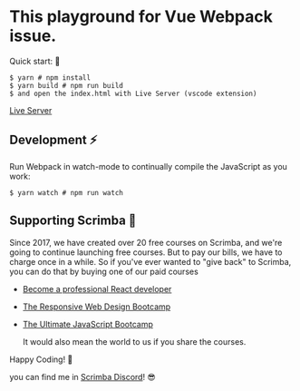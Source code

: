 # This playground for Vue Webpack issue.

Quick start: 👋

```
$ yarn # npm install
$ yarn build # npm run build
$ and open the index.html with Live Server (vscode extension) 
````
[Live Server](https://marketplace.visualstudio.com/items?itemName=ritwickdey.LiveServer)

## Development ⚡

Run Webpack in watch-mode to continually compile the JavaScript as you work:
```
$ yarn watch # npm run watch
```

## Supporting Scrimba 💖

Since 2017, we have created over 20 free courses on Scrimba, and we're going to
continue launching free courses. But to pay our bills, we have to charge once
in a while. So if you've ever wanted to "give back" to Scrimba, you can do that by buying
	one of our paid courses

- [Become a professional React developer](https://scrimba.com/course/greact)
- [The Responsive Web Design Bootcamp](https://scrimba.com/course/gresponsive)
- [The Ultimate JavaScript Bootcamp](https://scrimba.com/course/gjavascript)

	It would also mean the world to us if you share the courses.  

Happy Coding! 🥳

you can find me in [Scrimba Discord](https://discord.gg/mF6PcNU)! 😎
